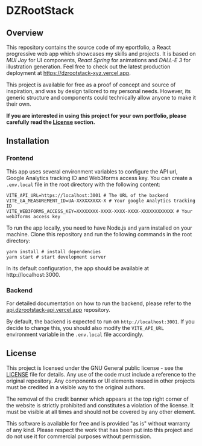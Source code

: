 # DZRootStack

## Overview

This repository contains the source code of my eportfolio, a React progressive web app which showcases my skills and projects. It is based on _MUI Joy_ for UI components, _React Spring_ for animations and _DALL-E 3_ for illustration generation. Feel free to check out the latest production deployment at https://dzrootstack-xyz.vercel.app.

This project is available for free as a proof of concept and source of inspiration, and was by design tailored to my personal needs. However, its generic structure and components could technically allow anyone to make it their own.

**If you are interested in using this project for your own portfolio, please carefully read the [License](#license) section.**

## Installation

### Frontend

This app uses several environment variables to configure the API url, Google Analytics tracking ID and Web3forms access key. You can create a `.env.local` file in the root directory with the following content:

```shell
VITE_API_URL=https://localhost:3001 # The URL of the backend
VITE_GA_MEASUREMENT_ID=UA-XXXXXXXXX-X # Your google Analytics tracking ID
VITE_WEB3FORMS_ACCESS_KEY=XXXXXXXX-XXXX-XXXX-XXXX-XXXXXXXXXXXX # Your web3forms access key
```

To run the app locally, you need to have Node.js and yarn installed on your machine. Clone this repository and run the following commands in the root directory:

```shell
yarn install # install dependencies
yarn start # start development server
```

In its default configuration, the app should be available at http://localhost:3000.

### Backend

For detailed documentation on how to run the backend, please refer to the [api.dzrootstack-api.vercel.app](https://github.com/dzrootstack/dzrootstack-api) repository.

By default, the backend is expected to run on `http://localhost:3001`. If you decide to change this, you should also modify the `VITE_API_URL` environment variable in the `.env.local` file accordingly.

## License

This project is licensed under the GNU General public license - see the [LICENSE](LICENSE) file for details. Any use of the code must include a reference to the original repository. Any components or UI elements reused in other projects must be credited in a visible way to the original authors.

The removal of the credit banner which appears at the top right corner of the website is strictly prohibited and constitutes a violation of the license. It must be visible at all times and should not be covered by any other element.

This software is available for free and is provided "as is" without warranty of any kind. Please respect the work that has been put into this project and do not use it for commercial purposes without permission.
